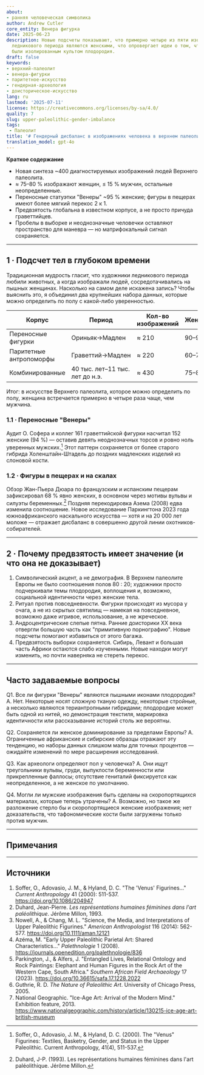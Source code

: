 ```yaml
---
about:
- ранняя человеческая символика
author: Andrew Cutler
core_entity: Венера фигурка
date: 2025-06-23
description: Новые подсчеты показывают, что примерно четыре из пяти изображений людей
  ледникового периода являются женскими, что опровергает идеи о том, что фигурки "Венеры"
  были изолированным культом плодородия.
draft: false
keywords:
- верхний-палеолит
- венера-фигурки
- паритетное-искусство
- гендерная-археология
- доисторическое-искусство
lang: ru
lastmod: '2025-07-11'
license: https://creativecommons.org/licenses/by-sa/4.0/
quality: 7
slug: upper-paleolithic-gender-imbalance
tags:
 - Палеолит
title: '# Гендерный дисбаланс в изображениях человека в верхнем палеолите'
translation_model: gpt-4o
---
```


**Краткое содержание**
-	Новая синтеза ~400 диагностируемых изображений людей Верхнего палеолита.
-	≈ 75–80 % изображают женщин, ≤ 15 % мужчин, остальные неопределенные.
-	Переносные статуэтки "Венеры" ~95 % женские; фигуры в пещерах имеют более мягкий перекос 2 к 1.
-	Предвзятость глобальна в известном корпусе, а не просто причуда граветтийцев.
-	Пробелы в выборке и неоднозначные человечки оставляют пространство для маневра — но матрифокальный сигнал сохраняется.

---

## 1 · Подсчет тел в глубоком времени

Традиционная мудрость гласит, что художники ледникового периода любили животных, а когда изображали людей, сосредотачивались на пышных женщинах. Насколько на самом деле искажена запись?
Чтобы выяснить это, я объединил два крупнейших набора данных, которые можно определить по полу с какой-либо уверенностью.

| Корпус | Период | Кол-во изображений | Женщины | Мужчины | Неопределенные |
|--------|--------|--------------------|---------|---------|----------------|
| Переносные фигурки | Ориньяк→Мадлен | ≈ 210 | 90–95 % | ≤ 5 % | < 5 % |
| Паритетные антропоморфы | Граветтий→Мадлен | ≈ 220 | 60–70 % | 15–20 % | 15–25 % |
| Комбинированные | 40 тыс. лет–11 тыс. лет до н.э. | ≈ 430 | 75–80 % | 10–15 % | ≈ 10 % |

Итог: в искусстве Верхнего палеолита, которое можно определить по полу, женщина встречается примерно в четыре раза чаще, чем мужчина.

### 1.1 · Переносные "Венеры"

Аудит О. Софера и коллег 161 граветтийской фигурки насчитал 152 женские (94 %) — оставив девять неоднозначных торсов и ровно ноль уверенных мужских.[^soffer] Этот паттерн сохраняется от более старого гибрида Холенштайн-Штадель до поздних мадленских изделий из слоновой кости.

### 1.2 · Фигуры в пещерах и на скалах

Обзор Жан-Пьера Дюара по французским и испанским пещерам зафиксировал 68 % явно женских, в основном через мотивы вульвы и силуэты беременных.[^duhard] Поздняя перекодировка Азема (2008) едва изменила соотношение.
Новое исследование Паркингтона 2023 года южноафриканского наскального искусства — хотя и на 20 000 лет моложе — отражает дисбаланс в совершенно другой линии охотников-собирателей.

---

## 2 · Почему предвзятость имеет значение (и что она не доказывает)

1. Символический акцент, а не демография. В Верхнем палеолите Европы не было соотношения полов 80 : 20; художники просто подчеркивали темы плодородия, воплощения и, возможно, социальной идентичности через женские тела.
2. Ритуал против повседневности. Фигурки происходят из мусора у очага, а не из скрытых святилищ — намекая на повседневное, возможно даже игривое, использование, а не жреческое.
3. Андроцентрические слепые пятна. Ранние доисторики XX века отвергли большую часть как "примитивную порнографию". Новые подсчеты помогают избавиться от этого багажа.
4. Предвзятость выборки сохраняется. Сибирь, Левант и большая часть Африки остаются слабо изученными. Новые находки могут изменить, но почти наверняка не стереть перекос.

---

## Часто задаваемые вопросы

Q1. Все ли фигурки "Венеры" являются пышными иконами плодородия?
A. Нет. Некоторые носят сложную тканую одежду, некоторые стройные, а несколько являются териантропными гибридами; плодородие может быть одной из нитей, но демонстрация текстиля, маркировка идентичности или рассказывание историй столь же вероятны.

Q2. Сохраняется ли женское доминирование за пределами Европы?
A. Ограниченные африканские и сибирские образцы отражают эту тенденцию, но наборы данных слишком малы для точных процентов — ожидайте изменений по мере расширения исследований.

Q3. Как археологи определяют пол у человечка?
A. Они ищут треугольники вульвы, груди, выпуклости беременности или прикрепленные фаллосы; отсутствие гениталий фиксируется как неопределенное, а не женское по умолчанию.

Q4. Могли ли мужские изображения быть сделаны на скоропортящихся материалах, которые теперь утрачены?
A. Возможно, но такое же разложение стерло бы и скоропортящиеся женские изображения; нет доказательств, что тафономические кости были загружены только против мужчин.

---

## Примечания

[^soffer]: Soffer, O., Adovasio, J. M., & Hyland, D. C. (2000). The "Venus" Figurines: Textiles, Basketry, Gender, and Status in the Upper Paleolithic. Current Anthropology, 41(4), 511-537.

[^duhard]: Duhard, J-P. (1993). Les représentations humaines féminines dans l'art paléolithique. Jérôme Millon.

---

## Источники

1. Soffer, O., Adovasio, J. M., & Hyland, D. C. "The 'Venus' Figurines…" *Current Anthropology* 41 (2000): 511-537. https://doi.org/10.1086/204947
2. Duhard, Jean-Pierre. *Les représentations humaines féminines dans l'art paléolithique*. Jérôme Millon, 1993.
3. Nowell, A., & Chang, M. L. "Science, the Media, and Interpretations of Upper Paleolithic Figurines." *American Anthropologist* 116 (2014): 562-577. https://doi.org/10.1111/aman.12121
4. Azéma, M. "Early Upper Paleolithic Parietal Art: Shared Characteristics…" *Palethnologie* 1 (2008). https://journals.openedition.org/palethnologie/836
5. Parkington, J., & Alfers, J. "Entangled Lives, Relational Ontology and Rock Paintings: Elephant and Human Figures in the Rock Art of the Western Cape, South Africa." *Southern African Field Archaeology* 17 (2023). https://doi.org/10.36615/safa.17.1228.2022
6. Guthrie, R. D. *The Nature of Paleolithic Art*. University of Chicago Press, 2005.
7. National Geographic. "Ice-Age Art: Arrival of the Modern Mind." Exhibition feature, 2013. https://www.nationalgeographic.com/history/article/130215-ice-age-art-british-museum